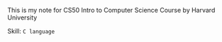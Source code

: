 This is my note for CS50 Intro to Computer Science Course by Harvard University

Skill: `C language`
